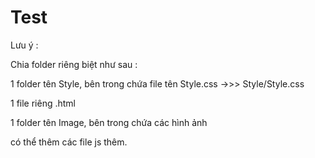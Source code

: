 # Test

Lưu ý :

Chia folder riêng biệt như sau :

1 folder tên Style, bên trong chứa file tên Style.css ->>> Style/Style.css

1 file riêng .html

1 folder tên Image, bên trong chứa các hình ảnh

có thể thêm các file js thêm.

